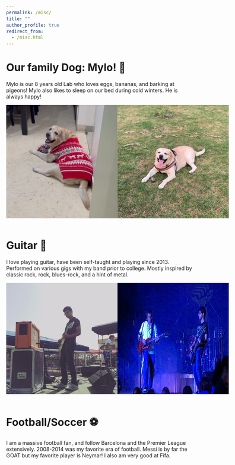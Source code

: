 ```yaml
---
permalink: /misc/
title: ""
author_profile: true
redirect_from: 
  - /misc.html
---
```


Our family Dog: Mylo! 🐶
====
<!-- ![Mylo](images/Mylo.JPG) -->
Mylo is our 8 years old Lab who loves eggs, bananas, and barking at pigeons! Mylo also likes to sleep on our bed during cold winters. He is always happy!
<br/>
<div style="display: flex; justify-content: space-around;">
  <img src="/images/Mylo.JPG" alt="Mylo 1" width="300">
  <img src="/images/Mylo2.JPG" alt="Mylo 2" width="300">
</div>

<br>

Guitar 🎸
====
I love playing guitar, have been self-taught and playing since 2013. Performed on various gigs with my band prior to college. Mostly inspired by classic rock, rock, blues-rock, and a hint of metal.

<div style="display: flex; justify-content: space-around;">
  <img src="/images/guitar_1.JPG" alt="Guitar Image 1" width="300">
  <img src="/images/band.JPG" alt="Guitar Image 2" width="300">
</div>

<br>

Football/Soccer ⚽ 
====
I am a massive football fan, and follow Barcelona and the Premier League extensively. 2008-2014 was my favorite era of football. Messi is by far the GOAT but my favorite player is Neymar! I also am very good at Fifa.

